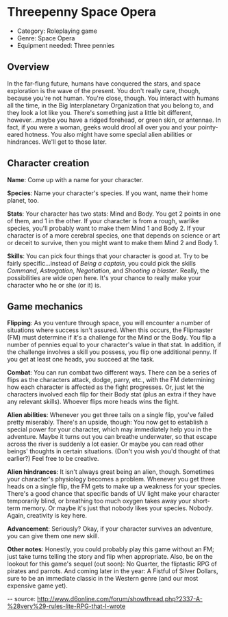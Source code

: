 # Threepenny Space Opera

* Category: Roleplaying game
* Genre: Space Opera
* Equipment needed: Three pennies

## Overview

In the far-flung future, humans have conquered the stars, and space exploration is the wave of the present. You don't really care, though, because you're not human. You're close, though. You interact with humans all the time, in the Big Interplanetary Organization that you belong to, and they look a lot like you. There's something just a little bit different, however...maybe you have a ridged forehead, or green skin, or antennae. In fact, if you were a woman, geeks would drool all over you and your pointy-eared hotness. You also might have some special alien abilities or hindrances. We'll get to those later.

## Character creation

**Name**: Come up with a name for your character.

**Species**: Name your character's species. If you want, name their home planet, too.

**Stats**: Your character has two stats: Mind and Body. You get 2 points in one of them, and 1 in the other. If your character is from a rough, warlike species, you'll probably want to make them Mind 1 and Body 2. If your character is of a more cerebral species, one that depends on science or art or deceit to survive, then you might want to make them Mind 2 and Body 1.

**Skills**: You can pick four things that your character is good at. Try to be fairly specific...instead of *Being a captain*, you could pick the skills *Command*, *Astrogation*, *Negotiation*, and *Shooting a blaster*. Really, the possibilities are wide open here. It's your chance to really make your character who he or she (or it) is.

## Game mechanics

**Flipping**: As you venture through space, you will encounter a number of situations where success isn't assured. When this occurs, the Flipmaster (FM) must determine if it's a challenge for the Mind or the Body. You flip a number of pennies equal to your character's value in that stat. In addition, if the challenge involves a skill you possess, you flip one additional penny. If you get at least one heads, you succeed at the task.

**Combat**: You can run combat two different ways. There can be a series of flips as the characters attack, dodge, parry, etc., with the FM determining how each character is affected as the fight progresses. Or, just let the characters involved each flip for their Body stat (plus an extra if they have any relevant skills). Whoever flips more heads wins the fight.

**Alien abilities**: Whenever you get three tails on a single flip, you've failed pretty miserably. There's an upside, though: You now get to establish a special power for your character, which may immediately help you in the adventure. Maybe it turns out you can breathe underwater, so that escape across the river is suddenly a lot easier. Or maybe you can read other beings' thoughts in certain situations. (Don't you wish you'd thought of that earlier?) Feel free to be creative.

**Alien hindrances**: It isn't always great being an alien, though. Sometimes your character's physiology becomes a problem. Whenever you get three heads on a single flip, the FM gets to make up a weakness for your species. There's a good chance that specific bands of UV light make your character temporarily blind, or breathing too much oxygen takes away your short-term memory. Or maybe it's just that nobody likes your species. Nobody. Again, creativity is key here.

**Advancement**: Seriously? Okay, if your character survives an adventure, you can give them one new skill.

**Other notes**: Honestly, you could probably play this game without an FM; just take turns telling the story and flip when appropriate. Also, be on the lookout for this game's sequel (out soon): No Quarter, the fliptastic RPG of pirates and parrots. And coming later in the year: A Fistful of Silver Dollars, sure to be an immediate classic in the Western genre (and our most expensive game yet).

-- source: http://www.d6online.com/forum/showthread.php?2337-A-%28very%29-rules-lite-RPG-that-I-wrote
